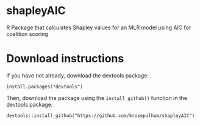 # shapleyAIC
R Package that calculates Shapley values for an MLR model using AIC for coalition scoring

# Download instructions

If you have not already, download the devtools package:
```
install.packages("devtools")
```
Then, download the package using the `install_github()` function in the devtools package:
```
devtools::install_github("https://github.com/krosepulham/shapleyAIC")
```

